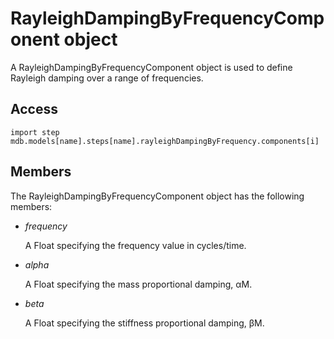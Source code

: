# RayleighDampingByFrequencyComponent object

A RayleighDampingByFrequencyComponent object is used to define Rayleigh damping over a range of frequencies.

## Access

```
import step
mdb.models[name].steps[name].rayleighDampingByFrequency.components[i]
```

## Members

The RayleighDampingByFrequencyComponent object has the following members:

- *frequency*

  A Float specifying the frequency value in cycles/time.

- *alpha*

  A Float specifying the mass proportional damping, αM.

- *beta*

  A Float specifying the stiffness proportional damping, βM.